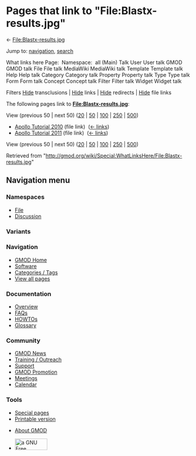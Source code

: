 <div id="mw-page-base" class="noprint">

</div>

<div id="mw-head-base" class="noprint">

</div>

<div id="content" class="mw-body" role="main">

<span id="top"></span>

<div id="mw-js-message" style="display:none;">

</div>



# <span dir="auto">Pages that link to "File:Blastx-results.jpg"</span>

<div id="bodyContent">

<div id="contentSub">

←
[File:Blastx-results.jpg](/wiki/File:Blastx-results.jpg "File:Blastx-results.jpg")

</div>

<div id="jump-to-nav" class="mw-jump">

Jump to: [navigation](#mw-navigation), [search](#p-search)

</div>

<div id="mw-content-text">

What links here Page:  Namespace:  all (Main) Talk User User talk GMOD
GMOD talk File File talk MediaWiki MediaWiki talk Template Template talk
Help Help talk Category Category talk Property Property talk Type Type
talk Form Form talk Concept Concept talk Filter Filter talk Widget
Widget talk

Filters
[Hide](/mediawiki/index.php?title=Special:WhatLinksHere/File:Blastx-results.jpg&hidetrans=1 "Special:WhatLinksHere/File:Blastx-results.jpg")
transclusions \|
[Hide](/mediawiki/index.php?title=Special:WhatLinksHere/File:Blastx-results.jpg&hidelinks=1 "Special:WhatLinksHere/File:Blastx-results.jpg")
links \|
[Hide](/mediawiki/index.php?title=Special:WhatLinksHere/File:Blastx-results.jpg&hideredirs=1 "Special:WhatLinksHere/File:Blastx-results.jpg")
redirects \|
[Hide](/mediawiki/index.php?title=Special:WhatLinksHere/File:Blastx-results.jpg&hideimages=1 "Special:WhatLinksHere/File:Blastx-results.jpg")
file links

The following pages link to
**[File:Blastx-results.jpg](/wiki/File:Blastx-results.jpg "File:Blastx-results.jpg")**:

View (previous 50 \| next 50)
([20](/mediawiki/index.php?title=Special:WhatLinksHere/File:Blastx-results.jpg&limit=20 "Special:WhatLinksHere/File:Blastx-results.jpg")
\|
[50](/mediawiki/index.php?title=Special:WhatLinksHere/File:Blastx-results.jpg&limit=50 "Special:WhatLinksHere/File:Blastx-results.jpg")
\|
[100](/mediawiki/index.php?title=Special:WhatLinksHere/File:Blastx-results.jpg&limit=100 "Special:WhatLinksHere/File:Blastx-results.jpg")
\|
[250](/mediawiki/index.php?title=Special:WhatLinksHere/File:Blastx-results.jpg&limit=250 "Special:WhatLinksHere/File:Blastx-results.jpg")
\|
[500](/mediawiki/index.php?title=Special:WhatLinksHere/File:Blastx-results.jpg&limit=500 "Special:WhatLinksHere/File:Blastx-results.jpg"))

- [Apollo Tutorial
  2010](/wiki/Apollo_Tutorial_2010 "Apollo Tutorial 2010") (file link) ‎
  <span class="mw-whatlinkshere-tools">([←
  links](/mediawiki/index.php?title=Special:WhatLinksHere&target=Apollo+Tutorial+2010 "Special:WhatLinksHere"))</span>
- [Apollo Tutorial
  2011](/wiki/Apollo_Tutorial_2011 "Apollo Tutorial 2011") (file link) ‎
  <span class="mw-whatlinkshere-tools">([←
  links](/mediawiki/index.php?title=Special:WhatLinksHere&target=Apollo+Tutorial+2011 "Special:WhatLinksHere"))</span>

View (previous 50 \| next 50)
([20](/mediawiki/index.php?title=Special:WhatLinksHere/File:Blastx-results.jpg&limit=20 "Special:WhatLinksHere/File:Blastx-results.jpg")
\|
[50](/mediawiki/index.php?title=Special:WhatLinksHere/File:Blastx-results.jpg&limit=50 "Special:WhatLinksHere/File:Blastx-results.jpg")
\|
[100](/mediawiki/index.php?title=Special:WhatLinksHere/File:Blastx-results.jpg&limit=100 "Special:WhatLinksHere/File:Blastx-results.jpg")
\|
[250](/mediawiki/index.php?title=Special:WhatLinksHere/File:Blastx-results.jpg&limit=250 "Special:WhatLinksHere/File:Blastx-results.jpg")
\|
[500](/mediawiki/index.php?title=Special:WhatLinksHere/File:Blastx-results.jpg&limit=500 "Special:WhatLinksHere/File:Blastx-results.jpg"))

</div>

<div class="printfooter">

Retrieved from
"<http://gmod.org/wiki/Special:WhatLinksHere/File:Blastx-results.jpg>"

</div>

<div id="catlinks" class="catlinks catlinks-allhidden">

</div>

<div class="visualClear">

</div>

</div>

</div>

<div id="mw-navigation">

## Navigation menu

<div id="mw-head">



<div id="left-navigation">

<div id="p-namespaces" class="vectorTabs" role="navigation"
aria-labelledby="p-namespaces-label">

### Namespaces

- <span id="ca-nstab-image"><a href="/wiki/File:Blastx-results.jpg" accesskey="c"
  title="View the file page [c]">File</a></span>
- <span id="ca-talk"><a
  href="/mediawiki/index.php?title=File_talk:Blastx-results.jpg&amp;action=edit&amp;redlink=1"
  accesskey="t"
  title="Discussion about the content page [t]">Discussion</a></span>

</div>

<div id="p-variants" class="vectorMenu emptyPortlet" role="navigation"
aria-labelledby="p-variants-label">

### 

### Variants[](#)

<div class="menu">

</div>

</div>

</div>

<div id="right-navigation">





</div>



</div>

</div>

</div>

<div id="mw-panel">

<div id="p-logo" role="banner">

<a href="/wiki/Main_Page"
style="background-image: url(http://gmod.org/images/GMOD-cogs.png);"
title="Visit the main page"></a>

</div>

<div id="p-Navigation" class="portal" role="navigation"
aria-labelledby="p-Navigation-label">

### Navigation

<div class="body">

- <span id="n-GMOD-Home">[GMOD Home](/wiki/Main_Page)</span>
- <span id="n-Software">[Software](/wiki/GMOD_Components)</span>
- <span id="n-Categories-.2F-Tags">[Categories /
  Tags](/wiki/Categories)</span>
- <span id="n-View-all-pages">[View all
  pages](/wiki/Special:AllPages)</span>

</div>

</div>

<div id="p-Documentation" class="portal" role="navigation"
aria-labelledby="p-Documentation-label">

### Documentation

<div class="body">

- <span id="n-Overview">[Overview](/wiki/Overview)</span>
- <span id="n-FAQs">[FAQs](/wiki/Category:FAQ)</span>
- <span id="n-HOWTOs">[HOWTOs](/wiki/Category:HOWTO)</span>
- <span id="n-Glossary">[Glossary](/wiki/Glossary)</span>

</div>

</div>

<div id="p-Community" class="portal" role="navigation"
aria-labelledby="p-Community-label">

### Community

<div class="body">

- <span id="n-GMOD-News">[GMOD News](/wiki/GMOD_News)</span>
- <span id="n-Training-.2F-Outreach">[Training /
  Outreach](/wiki/Training_and_Outreach)</span>
- <span id="n-Support">[Support](/wiki/Support)</span>
- <span id="n-GMOD-Promotion">[GMOD
  Promotion](/wiki/GMOD_Promotion)</span>
- <span id="n-Meetings">[Meetings](/wiki/Meetings)</span>
- <span id="n-Calendar">[Calendar](/wiki/Calendar)</span>

</div>

</div>

<div id="p-tb" class="portal" role="navigation"
aria-labelledby="p-tb-label">

### Tools

<div class="body">

- <span id="t-specialpages"><a href="/wiki/Special:SpecialPages" accesskey="q"
  title="A list of all special pages [q]">Special pages</a></span>
- <span id="t-print"><a
  href="/mediawiki/index.php?title=Special:WhatLinksHere/File:Blastx-results.jpg&amp;printable=yes"
  rel="alternate" accesskey="p"
  title="Printable version of this page [p]">Printable version</a></span>

</div>

</div>

</div>

</div>

<div id="footer" role="contentinfo">

- <span id="footer-places-about">[About
  GMOD](/wiki/GMOD:About "GMOD:About")</span>

<!-- -->

- <span id="footer-copyrightico">[<img src="http://www.gnu.org/graphics/gfdl-logo-small.png" width="88"
  height="31" alt="a GNU Free Documentation License" />](http://www.gnu.org/licenses/fdl-1.3.html)</span>




</div>
